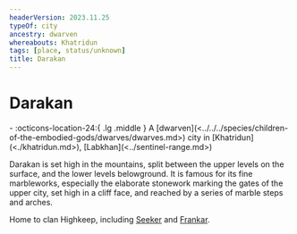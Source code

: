 ```yaml
---
headerVersion: 2023.11.25
typeOf: city
ancestry: dwarven
whereabouts: Khatridun
tags: [place, status/unknown]
title: Darakan
---
```

# Darakan
<div class="grid cards ext-narrow-margin ext-one-column" markdown>
-    :octicons-location-24:{ .lg .middle } A [dwarven](<../../../species/children-of-the-embodied-gods/dwarves/dwarves.md>) city in [Khatridun](<./khatridun.md>), [Labkhan](<../sentinel-range.md>)  
</div>


Darakan is set high in the mountains, split between the upper levels on the surface, and the lower levels belowground. It is famous for its fine marbleworks, especially the elaborate stonework marking the gates of the upper city, set high in a cliff face, and reached by a series of marble steps and arches. 

Home to clan Highkeep, including [Seeker](<../../../people/pcs/dunmar-fellowship/seeker.md>) and [Frankar](<../../../people/dwarves/frankar.md>).